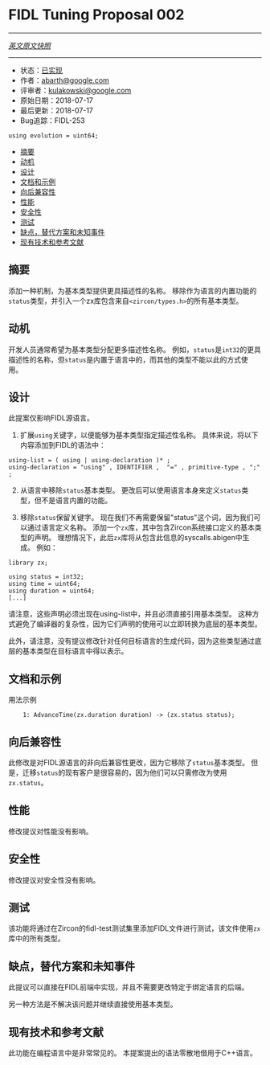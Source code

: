 # FIDL Tuning Proposal 002
---

[*英文原文快照*](https://github.com/fuchsia-mirror/docs/blob/8f5805551f4d8db26e8f5911bd91c3c3596714a8/development/languages/fidl/ftp/ftp-002.md)

---

<!-- - Status:
  [Implemented](https://fuchsia-review.googlesource.com/c/zircon/+/180340)
- Authors: abarth@google.com
- Reviewers: kulakowski@google.com
- Original Date: 2018-07-17
- Last Updated: 2018-07-17
- Tracking Bug: FIDL-253 -->

- 状态：[已实现](https://fuchsia-review.googlesource.com/c/zircon/+/180340)
- 作者：abarth@google.com
- 评审者：kulakowski@google.com
- 原始日期：2018-07-17
- 最后更新：2018-07-17
- Bug追踪：FIDL-253

`using evolution = uint64;`

- [摘要](#摘要)
- [动机](#动机)
- [设计](#设计)
- [文档和示例](#文档和示例)
- [向后兼容性](#向后兼容性)
- [性能](#性能)
- [安全性](#安全性)
- [测试](#测试)
- [缺点，替代方案和未知事件](#缺点替代方案和未知事件)
- [现有技术和参考文献](#现有技术和参考文献)

<!-- ## Summary -->
## 摘要

<!-- Add a mechanism to give more descriptive names to primitive types.
Remove status as a built-in feature of the language.  Introduce a zx
library to contain the primitive types from `<zircon/types.h>`. -->
添加一种机制，为基本类型提供更具描述性的名称。 
移除作为语言的内置功能的`status`类型，并引入一个zx库包含来自`<zircon/types.h>`的所有基本类型。

<!-- ## Motivation -->
## 动机

<!-- Often developers want to assign more descriptive names to primitive
types.  For example, `status` is a more descriptive name for `int32`,
but `status` is built into the language and other types cannot be used
in the same way. -->

开发人员通常希望为基本类型分配更多描述性名称。
例如，`status`是`int32`的更具描述性的名称，但`status`是内置于语言中的，而其他的类型不能以此的方式使用。

<!-- ## Design -->
## 设计

<!-- This proposal affects only the FIDL source language. -->
此提案仅影响FIDL源语言。

<!-- 1. Extend the `using` keyword to be able to assign descriptive names
   to primitive types.  Specifically, add the following production to
   the FIDL grammar: -->

1. 扩展`using`关键字，以便能够为基本类型指定描述性名称。
   具体来说，将以下内容添加到FIDL的语法中：

```
using-list = ( using | using-declaration )* ;
using-declaration = "using" , IDENTIFIER ,  "=" , primitive-type , ";" ;
```

<!-- 1. Remove the `status` primitive type from the language.  The `status`
   primitive type can now be defined using the language itself instead
   of being a built-in feature. -->
2. 从语言中移除`status`基本类型。 
   更改后可以使用语言本身来定义`status`类型，但不是语言内置的功能。

<!-- 2. Remove the `status` reserved word.  We no longer need to reserve
   the word `status` now that we can define the name in the language.
   Add a `zx` library that contains declarations for the primitive
   types defined by the Zircon system interface.  Ideally, this
   library would be generated from a future syscalls.abigen that
   contained this information.  For example: -->
3. 移除`status`保留关键字。 
   现在我们不再需要保留"status"这个词，因为我们可以通过语言定义名称。 
   添加一个`zx`库，其中包含Zircon系统接口定义的基本类型的声明。 
   理想情况下，此后`zx`库将从包含此信息的syscalls.abigen中生成。 
   例如：
```
library zx;

using status = int32;
using time = uint64;
using duration = uint64;
[...]
```

<!-- Notice that these declarations must appear in the using-list and must
refer directly to primitive types.  This approach avoids complexity in
the compiler because their use can be immediately translated into the
underlying primitive type. -->
请注意，这些声明必须出现在using-list中，并且必须直接引用基本类型。 
这种方式避免了编译器的复杂性，因为它们声明的使用可以立即转换为底层的基本类型。

<!-- 
Further, notice that there are no proposed changes to the generated
code in any target language.  These types are represented in the
target languages using the underlying primitive types. -->

此外，请注意，没有提议修改针对任何目标语言的生成代码，因为这些类型通过底层的基本类型在目标语言中得以表示。

<!-- ## Documentation and Examples -->
## 文档和示例

<!-- Example usage -->
用法示例

```
    1: AdvanceTime(zx.duration duration) -> (zx.status status);
```

<!-- ## Backwards Compatibility -->
## 向后兼容性

<!-- This change is a non-backwards compatible change to the FIDL source
language because it removes the `status` primitive type.  However,
migrating existing clients of `status` is trivial because they can
simply use `zx.status` instead. -->
此修改是对FIDL源语言的非向后兼容性更改，因为它移除了`status`基本类型。
但是，迁移`status`的现有客户是很容易的，因为他们可以只需修改为使用`zx.status`。

<!-- ## Performance -->
## 性能

<!-- The proposed change has no impact on performance. -->
修改提议对性能没有影响。

<!-- ## Security -->
## 安全性

<!-- The proposed change has no impact on security. -->
修改提议对安全性没有影响。

<!-- ## Testing -->
## 测试

<!-- The feature will be tested in the fidl-test suite in Zircon by adding
a FIDL file that uses each of the types from the `zx` library. -->
该功能将通过在Zircon的fidl-test测试集里添加FIDL文件进行测试，该文件使用`zx`库中的所有类型。

<!-- ## Drawbacks, Alternatives, and Unknowns -->
## 缺点，替代方案和未知事件
<!-- This proposal is straightforward to implement in the FIDL frontend and
requires no changes to the language-specific backends. -->
此提议可以直接在FIDL前端中实现，并且不需要更改特定于绑定语言的后端。

<!-- An alternative is to not solve the problem and continue to use
primitive types directly. -->
另一种方法是不解决该问题并继续直接使用基本类型。

<!-- ## Prior Art and References -->
## 现有技术和参考文献
<!-- This feature is very common in programming languages.  The syntax is
borrowed loosely from C++. -->

此功能在编程语言中是非常常见的。
本提案提出的语法零散地借用于C++语言。